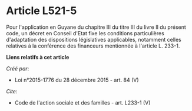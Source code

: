 # Article L521-5

Pour l'application en Guyane du chapitre III du titre III du livre II du présent code, un décret en Conseil d'Etat fixe les
conditions particulières d'adaptation des dispositions législatives applicables, notamment celles relatives à la conférence
des financeurs mentionnée à l'article L. 233-1.

**Liens relatifs à cet article**

_Créé par_:

  - Loi n°2015-1776 du 28 décembre 2015 - art. 84 (V)

_Cite_:

  - Code de l'action sociale et des familles - art. L233-1 (V)
